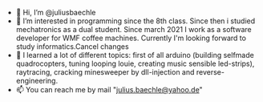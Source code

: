 - 👋 Hi, I’m @juliusbaechle
- 👀 I’m interested in programming since the 8th class. Since then i studied mechatronics as a dual student. 
      Since march 2021 I work as a software developer for WMF coffee machines. Currently I'm looking forward to study informatics.Cancel changes
- 🌱 I learned a lot of different topics: first of all arduino (building selfmade quadrocopters, tuning looping louie, creating music sensible led-strips), 
      raytracing, cracking minesweeper by dll-injection and reverse-engineering.
- 📫 You can reach me by mail "julius.baechle@yahoo.de"

<!---
juliusbaechle/juliusbaechle is a ✨ special ✨ repository because its `README.md` (this file) appears on your GitHub profile.
You can click the Preview link to take a look at your changes.
--->
